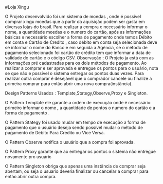   #Loja Xingu


O Projeto desenvolvido foi um sistema de moedas , onde é possível comprar xingu moedas que a partir da aquisição podem ser gasta em diversas lojas do brasil. Para realizar a compra e necessário informar o nome, a quantidade moedas e o numero do cartão, após as informações básicas e necessário escolher a forma de pagamento onde temos Débito em conta e Cartão de Credito , caso débito em conta seja selecionada deve se informar o nome do Banco e em seguida a Agência, se o método de pagamento selecionado foi cartão de crédito tem que  informar a data de validade do cartão e o código CSV.
Observação : O Projeto ja está com as informações pré cadastradas para os dois métodos de pagamento.
Ao realizar a comprar e ser aprovada e entregue os pontos para o usuário, nota se que não e possível o sistema entregar os pontos duas vezes. Para realizar outra comprar é desejável que o comprador cancele ou finalize a primeira comprar para então abrir uma nova compra(instância).

Design Patterns Usados : Template,Stategy,Observe,Proxy e Singleton.

O Pattern Template ele garante a ordem de execução onde é necessário primeiro informar o nome , a quantidade de pontos o numero do cartão e a forma de pagamento . 

O Pattern Stategy foi usado mudar em tempo de execução a forma de pagamento que o usuário deseja sendo  possível mudar o método de pagamento de Debito Para Credito ou Vice Versa.

O Pattern Observe notifica o usuário que a compra foi aprovada.

O Pattern Proxy garante que ao entregar os pontos o sistema não entregue novamente pro usuário

O Pattern Singleton obriga que apenas uma instância de comprar seja abertam, ou seja o usuario deveria finalizar ou cancelar a comprar para então abrir outra compra. 
